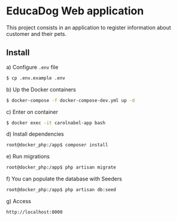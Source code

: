# EducaDog Web application

This project consists in an application to register information about customer and their pets.

## Install

a) Configure `.env` file

```bash 
$ cp .env.example .env
```

b) Up the Docker containers
```bash 
$ docker-compose -f docker-compose-dev.yml up -d
```
c) Enter on container
```bash
$ docker exec -it carolnabel-app bash
```

d) Install dependencies
```bash
root@docker_php:/app$ composer install
```

e) Run migrations
```bash
root@docker_php:/app$ php artisan migrate
```

f) You can populate the database with Seeders
```bash
root@docker_php:/app$ php artisan db:seed
```

g) Access 
```
http://localhost:8000
```
